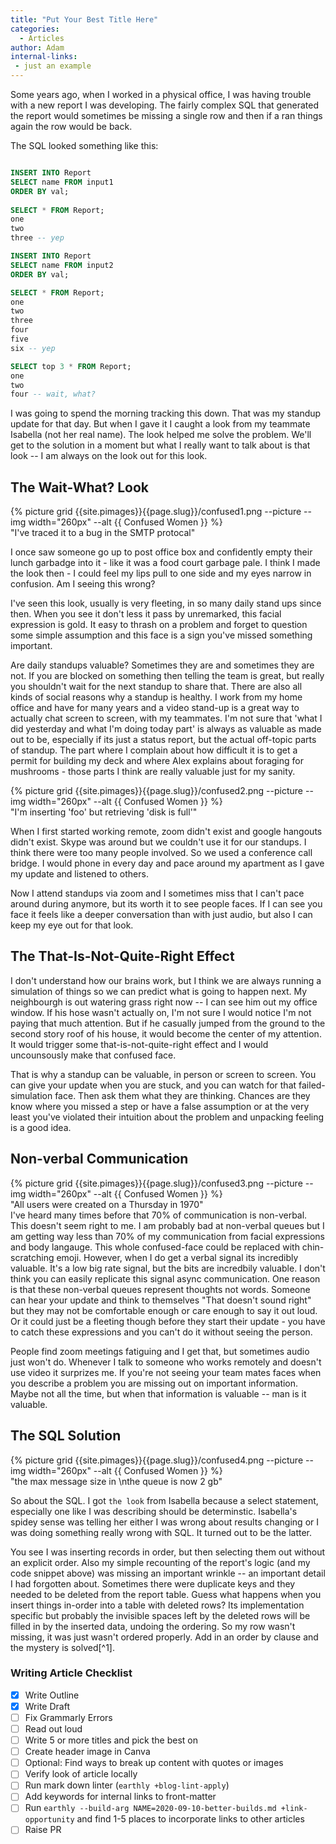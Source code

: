```yaml
---
title: "Put Your Best Title Here"
categories:
  - Articles
author: Adam
internal-links:
 - just an example
---
```


<div class="narrow-code">

Some years ago, when I worked in a physical office, I was having trouble with a new report I was developing. The fairly complex SQL that generated the report would sometimes be missing a single row and then if a ran things again the row would be back.

The SQL looked something like this:
``` sql

INSERT INTO Report
SELECT name FROM input1 
ORDER BY val;
 
SELECT * FROM Report;
one
two
three -- yep

INSERT INTO Report
SELECT name FROM input2 
ORDER BY val;

SELECT * FROM Report;
one
two
three
four 
five 
six -- yep

SELECT top 3 * FROM Report;
one
two
four -- wait, what?

```

I was going to spend the morning tracking this down. That was my standup update for that day. But when I gave it I caught a look from my teammate Isabella (not her real name). The look helped me solve the problem. We'll get to the solution in a moment but what I really want to talk about is that look --  I am always on the look out for this look.

## The Wait-What? Look

<div class="align-right">
 {% picture grid {{site.pimages}}{{page.slug}}/confused1.png  --picture --img width="260px" --alt {{ Confused Women }} %}
<figcaption>"I've traced it to a bug in the SMTP protocal"</figcaption>
</div>

I once saw someone go up to post office box and confidently empty their lunch garbadge into it - like it was a food court garbage pale. I think I made the look then - I could feel my lips pull to one side and my eyes narrow in confusion. Am I seeing this wrong? 

I've seen this look, usually is very fleeting, in so many daily stand ups since then. When you see it don't less it pass by unremarked, this facial expression is gold. It easy to thrash on a problem and forget to question some simple assumption and this face is a sign you've missed something important.

Are daily standups valuable?  Sometimes they are and sometimes they are not.  If you are blocked on something then telling the team is great, but really you shouldn't wait for the next standup to share that. There are also all kinds of social reasons why a standup is healthy. I work from my home office and have for many years and a video stand-up is a great way to actually chat screen to screen, with my teammates. I'm not sure that 'what I did yesterday and what I'm doing today part' is always as valuable as made out to be, especially if its just a status report, but the actual off-topic parts of standup. The part where I complain about how difficult it is to get a permit for building my deck and where Alex explains about foraging for mushrooms - those parts I think are really valuable just for my sanity.

<div class="align-left">
 {% picture grid {{site.pimages}}{{page.slug}}/confused2.png  --picture --img width="260px" --alt {{ Confused Women }} %}
<figcaption>"I'm inserting 'foo' but retrieving 'disk is full'"</figcaption>
</div>

When I first started working remote, zoom didn't exist and google hangouts didn't exist. Skype was around but we couldn't use it for our standups. I think there were too many people involved.  So we used a conference call bridge.  I would phone in every day and pace around my apartment as I gave my update and listened to others. 

Now I attend standups via zoom and I sometimes miss that I can't pace around during anymore, but its worth it to see people faces.  If I can see you face it feels like a deeper conversation than with just audio, but also I can keep my eye out for that look.

## The That-Is-Not-Quite-Right Effect

I don't understand how our brains work, but I think we are always running a simulation of things so we can predict what is going to happen next. My neighbourgh is out watering grass right now -- I can see him out my office window. If his hose wasn't actually on, I'm not sure I would notice I'm not paying that much attention. But if he casually jumped from the ground to the second story roof of his house, it would become the center of my attention. It would trigger some that-is-not-quite-right effect and I would uncounsously make that confused face.

That is why a standup can be valuable, in person or screen to screen. You can give your update when you are stuck, and you can watch for that failed-simulation face. Then ask them what they are thinking. Chances are they know where you missed a step or have a false assumption or at the very least you've violated their intuition about the problem and unpacking feeling is a good idea.

## Non-verbal Communication

<div class="align-right">
 {% picture grid {{site.pimages}}{{page.slug}}/confused3.png  --picture --img width="260px" --alt {{ Confused Women }} %}
<figcaption>"All users were created on a Thursday in 1970"</figcaption>
</div>
I've heard many times before that 70% of communication is non-verbal. This doesn't seem right to me. I am probably bad at non-verbal queues but I am getting way less than 70% of my communication from facial expressions and body langauge. This whole confused-face could be replaced with chin-scratching emoji. However, when I do get a verbal signal its incredibly valuable. It's a low big rate signal, but the bits are incredbily valuable.  I don't think you can easily replicate this signal async communication. One reason is that these non-verbal queues represent thoughts not words. Someone can hear your update and think to themselves "That doesn't sound right" but they may not be comfortable enough or care enough to say it out loud. Or it could just be a fleeting though before they start their update - you have to catch these expressions and you can't do it without seeing the person.  

People find zoom meetings fatiguing and I get that, but sometimes audio just won't do. Whenever I talk to someone who works remotely and doesn't use video it surprizes me. If you're not seeing your team mates faces when you describe a problem you are missing out on important information.  Maybe not all the time, but when that information is valuable -- man is it valuable.


## The SQL Solution

<div class="align-left">
 {% picture grid {{site.pimages}}{{page.slug}}/confused4.png  --picture --img width="260px" --alt {{ Confused Women }} %}
<figcaption>"the max message size in \nthe queue is now 2 gb"</figcaption>
</div>

So about the SQL. I got `the look` from Isabella because a select statement, especially one like I was describing should be determinstic. Isabella's spidey sense was telling her either I was wrong about results changing or I was doing something really wrong with SQL.  It turned out to be the latter.  

You see I was inserting records in order, but then selecting them out without an explicit order. Also my simple recounting of the report's logic (and my code snippet above) was missing an important wrinkle -- an important detail I had forgotten about. Sometimes there were duplicate keys and they needed to be deleted from the report table. Guess what happens when you insert things in-order into a table with deleted rows? Its implementation specific but probably the invisible spaces left by the deleted rows will be filled in by the inserted data, undoing the ordering. So my row wasn't missing, it was just wasn't ordered properly. Add in an order by clause and the mystery is solved[^1].

### Writing Article Checklist

- [x] Write Outline
- [x] Write Draft
- [ ] Fix Grammarly Errors
- [ ] Read out loud
- [ ] Write 5 or more titles and pick the best on
- [ ] Create header image in Canva
- [ ] Optional: Find ways to break up content with quotes or images
- [ ] Verify look of article locally
- [ ] Run mark down linter (`earthly +blog-lint-apply`)
- [ ] Add keywords for internal links to front-matter
- [ ] Run `earthly --build-arg NAME=2020-09-10-better-builds.md +link-opportunity` and find 1-5 places to incorporate links to other articles
- [ ] Raise PR

</div>